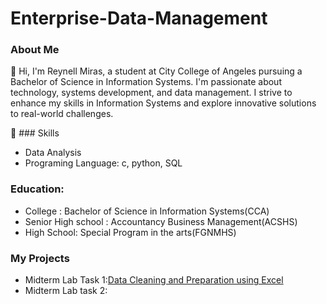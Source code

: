 # Enterprise-Data-Management

### About Me
:wave: Hi, I'm Reynell Miras, a student at City College of Angeles pursuing a Bachelor of Science in Information Systems. I'm passionate about technology, systems development, and data management. I strive to enhance my skills in Information Systems and explore innovative solutions to real-world challenges.

:muscle:	### Skills
- Data Analysis
- Programing Language: c, python, SQL

### Education:
- College : Bachelor of Science in Information Systems(CCA)
- Senior High school : Accountancy Business Management(ACSHS)
- High School: Special Program in the arts(FGNMHS)

### My Projects
- Midterm Lab Task 1:[Data Cleaning and Preparation using Excel](https://github.com/ReynellMiras24-103/Enterprise-Data-Management/tree/9ecab0a36b6d6305b8069ee1c765bad0e28c3225/Midterm%20Lab%20Task%201)
- Midterm Lab task 2:
